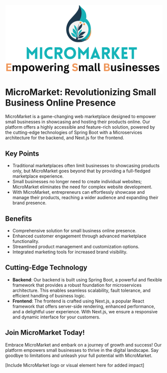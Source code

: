 <div style="text-align: center;">
  <img src="micromarket.png" alt="MicroMarket Logo">
</div>

# MicroMarket: Revolutionizing Small Business Online Presence

MicroMarket is a game-changing web marketplace designed to empower small businesses in showcasing and hosting their products online. Our platform offers a highly accessible and feature-rich solution, powered by the cutting-edge technologies of Spring Boot with a Microservices architecture for the backend, and Next.js for the frontend.

## Key Points

- Traditional marketplaces often limit businesses to showcasing products only, but MicroMarket goes beyond that by providing a full-fledged marketplace experience.
- Small businesses no longer need to create individual websites; MicroMarket eliminates the need for complex website development.
- With MicroMarket, entrepreneurs can effortlessly showcase and manage their products, reaching a wider audience and expanding their brand presence.

## Benefits

- Comprehensive solution for small business online presence.
- Enhanced customer engagement through advanced marketplace functionality.
- Streamlined product management and customization options.
- Integrated marketing tools for increased brand visibility.

## Cutting-Edge Technology

- **Backend**: Our backend is built using Spring Boot, a powerful and flexible framework that provides a robust foundation for microservices architecture. This enables seamless scalability, fault tolerance, and efficient handling of business logic.
- **Frontend**: The frontend is crafted using Next.js, a popular React framework that offers server-side rendering, enhanced performance, and a delightful user experience. With Next.js, we ensure a responsive and dynamic interface for your customers.

## Join MicroMarket Today!

Embrace MicroMarket and embark on a journey of growth and success! Our platform empowers small businesses to thrive in the digital landscape. Say goodbye to limitations and unleash your full potential with MicroMarket.

[Include MicroMarket logo or visual element here for added impact]
